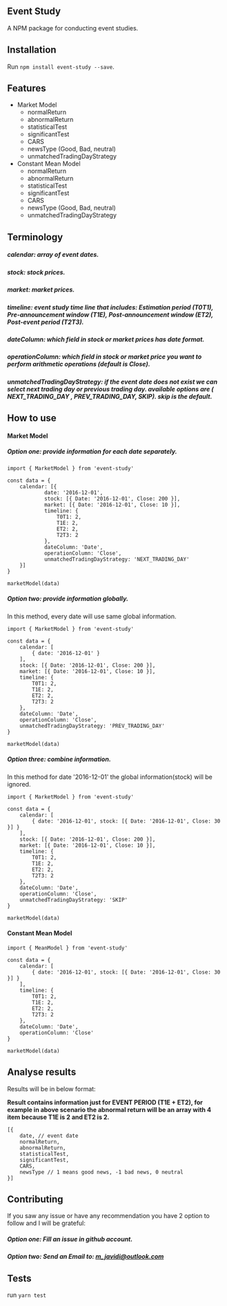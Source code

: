 ## Event Study
A NPM package for conducting event studies.

## Installation
Run `npm install event-study --save`.

## Features
* Market Model
    * normalReturn
    * abnormalReturn
    * statisticalTest
    * significantTest
    * CARS
    * newsType (Good, Bad, neutral)
    * unmatchedTradingDayStrategy
* Constant Mean Model
    * normalReturn
    * abnormalReturn
    * statisticalTest
    * significantTest
    * CARS
    * newsType (Good, Bad, neutral)
    * unmatchedTradingDayStrategy
## Terminology
##### calendar: array of event dates.
##### stock: stock prices.
##### market: market prices.
##### timeline: event study time line that includes: Estimation period (T0T1), Pre-announcement window (T1E), Post-announcement window (ET2), Post-event period (T2T3).
##### dateColumn: which field in stock or market prices has date format. 
##### operationColumn: which field in stock or market price you want to perform arithmetic operations (default is Close).
##### unmatchedTradingDayStrategy: if the event date does not exist we can select next trading day or previous trading day. available options are ( NEXT_TRADING_DAY , PREV_TRADING_DAY, SKIP). skip is the default. 

## How to use
#### Market Model
##### Option one: provide information for each date separately. 
```
import { MarketModel } from 'event-study'

const data = {
    calendar: [{
            date: '2016-12-01',
            stock: [{ Date: '2016-12-01', Close: 200 }],
            market: [{ Date: '2016-12-01', Close: 10 }],
            timeline: {
                T0T1: 2,
                T1E: 2,
                ET2: 2,
                T2T3: 2
            },
            dateColumn: 'Date',
            operationColumn: 'Close',
            unmatchedTradingDayStrategy: 'NEXT_TRADING_DAY'
    }]
}

marketModel(data)
```
##### Option two: provide information globally.
In this method, every date will use same global information.
```
import { MarketModel } from 'event-study'

const data = {
    calendar: [
        { date: '2016-12-01' }
    ],
    stock: [{ Date: '2016-12-01', Close: 200 }],
    market: [{ Date: '2016-12-01', Close: 10 }],
    timeline: {
        T0T1: 2,
        T1E: 2,
        ET2: 2,
        T2T3: 2
    },
    dateColumn: 'Date',
    operationColumn: 'Close',
    unmatchedTradingDayStrategy: 'PREV_TRADING_DAY'
}

marketModel(data)
```
##### Option three: combine information.
In this method for date '2016-12-01' the global information(stock) will be ignored.

```
import { MarketModel } from 'event-study'

const data = {
    calendar: [
        { date: '2016-12-01', stock: [{ Date: '2016-12-01', Close: 30 }] }
    ],
    stock: [{ Date: '2016-12-01', Close: 200 }],
    market: [{ Date: '2016-12-01', Close: 10 }],
    timeline: {
        T0T1: 2,
        T1E: 2,
        ET2: 2,
        T2T3: 2
    },
    dateColumn: 'Date',
    operationColumn: 'Close',
    unmatchedTradingDayStrategy: 'SKIP'
}

marketModel(data)
```

#### Constant Mean Model
```
import { MeanModel } from 'event-study'

const data = {
    calendar: [
        { date: '2016-12-01', stock: [{ Date: '2016-12-01', Close: 30 }] }
    ],
    timeline: {
        T0T1: 2,
        T1E: 2,
        ET2: 2,
        T2T3: 2
    },
    dateColumn: 'Date',
    operationColumn: 'Close'
}

marketModel(data)
```
## Analyse results
Results will be in below format:

**Result contains information just for EVENT PERIOD (T1E + ET2), for example in above scenario the abnormal return will be
an array with 4 item because T1E is 2 and ET2 is 2.**
```
[{
    date, // event date
    normalReturn,
    abnormalReturn,
    statisticalTest, 
    significantTest,
    CARS,
    newsType // 1 means good news, -1 bad news, 0 neutral
}]
```

## Contributing
If you saw any issue or have any recommendation you have 2 option to follow and I will be grateful:

##### Option one: Fill an issue in github account.
##### Option two: Send an Email to: m_javidi@outlook.com

## Tests
run `yarn test`
